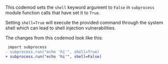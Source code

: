 This codemod sets the `shell` keyword argument to `False` in `subprocess` module function calls that have set it to `True`.

Setting `shell=True` will execute the provided command through the system shell which can lead to shell injection vulnerabilities.

The changes from this codemod look like this:

```diff
 import subprocess
- subprocess.run("echo 'hi'", shell=True)
+ subprocess.run("echo 'hi'", shell=False)
```
